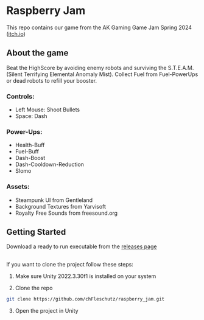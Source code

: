 # Raspberry Jam

This repo contains our game from the AK Gaming Game Jam Spring 2024 ([itch.io](https://itch.io/jam/ak-gaming-game-jam-1))

## About the game

Beat the HighScore by avoiding enemy robots and surviving the S.T.E.A.M. (Silent Terrifying Elemental Anomaly Mist). Collect Fuel from Fuel-PowerUps or dead robots to refill your booster. 

### Controls:
- Left Mouse: Shoot Bullets
- Space: Dash

### Power-Ups:
- Health-Buff
- Fuel-Buff
- Dash-Boost
- Dash-Cooldown-Reduction
- Slomo

### Assets:
- Steampunk UI from Gentleland
- Background Textures from Yarvisoft
- Royalty Free Sounds from freesound.org

## Getting Started

Download a ready to run executable from the [releases page](https://github.com/chFleschutz/raspberry_jam/releases) 
##

If you want to clone the project follow these steps:

1. Make sure Unity 2022.3.30f1 is installed on your system

2. Clone the repo

```bash
git clone https://github.com/chFleschutz/raspberry_jam.git
```

3. Open the project in Unity 


